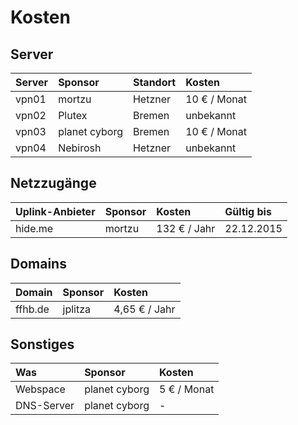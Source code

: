 # Kosten

## Server

| Server | Sponsor       | Standort | Kosten       |
|:-------|:--------------|:---------|:-------------|
| vpn01  | mortzu        | Hetzner  | 10 € / Monat |
| vpn02  | Plutex        | Bremen   | unbekannt    |
| vpn03  | planet cyborg | Bremen   | 10 € / Monat |
| vpn04  | Nebirosh      | Hetzner  | unbekannt    |

## Netzzugänge

| Uplink-Anbieter | Sponsor       | Kosten       | Gültig bis |
|:----------------|:--------------|:-------------|:---------- |
| hide.me         | mortzu        | 132 € / Jahr | 22.12.2015 |

## Domains

| Domain          | Sponsor       | Kosten        |
|:----------------|:--------------|:--------------|
| ffhb.de         | jplitza       | 4,65 € / Jahr |

## Sonstiges

| Was             | Sponsor       | Kosten        |
|:----------------|:--------------|:--------------|
| Webspace        | planet cyborg | 5 € / Monat   |
| DNS-Server      | planet cyborg | -             |
